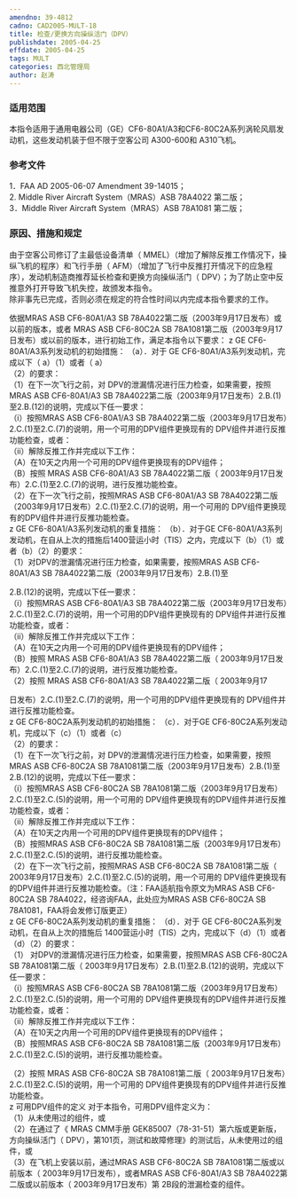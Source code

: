 ```yaml
---
amendno: 39-4812  
cadno: CAD2005-MULT-18  
title: 检查/更换方向操纵活门（DPV）  
publishdate: 2005-04-25  
effdate: 2005-04-25  
tags: MULT  
categories: 西北管理局  
author: 赵涛  
---
```

  
### 适用范围  
本指令适用于通用电器公司（GE）CF6-80A1/A3和CF6-80C2A系列涡轮风扇发动机，这些发动机装于但不限于空客公司 A300-600和 A310飞机。  
  
<!--more-->  
### 参考文件  
1．FAA AD 2005-06-07 Amendment 39-14015；  
2. Middle River Aircraft System（MRAS）ASB 78A4022 第二版；  
3．Middle River Aircraft System（MRAS）ASB 78A1081 第二版；  
  
### 原因、措施和规定  
由于空客公司修订了主最低设备清单（ MMEL）（增加了解除反推工作情况下，操纵飞机的程序）和飞行手册（ AFM）（增加了飞行中反推打开情况下的应急程序），发动机制造商推荐延长检查和更换方向操纵活门（ DPV）；为了防止空中反推意外打开导致飞机失控，故颁发本指令。  
除非事先已完成，否则必须在规定的符合性时间以内完成本指令要求的工作。  
        
依据MRAS ASB CF6-80A1/A3 SB 78A4022第二版（2003年9月17日发布）或以前的版本，或者 MRAS ASB CF6-80C2A SB 78A1081第二版（2003年9月17日发布）或以前的版本，进行初始工作，满足本指令以下要求： z GE CF6-80A1/A3系列发动机的初始措施： （a）．对于 GE CF6-80A1/A3系列发动机，完成以下（ a）（1）或者（ a）  
（2）的要求：  
（1）在下一次飞行之前，对 DPV的泄漏情况进行压力检查，如果需要，按照MRAS ASB CF6-80A1/A3 SB 78A4022第二版（2003年9月17日发布）2.B.(1)至2.B.(12)的说明，完成以下任一要求：  
（i）按照MRAS ASB CF6-80A1/A3 SB 78A4022第二版（2003年9月17日发布）2.C.(1)至2.C.(7)的说明，用一个可用的DPV组件更换现有的 DPV组件并进行反推功能检查，或者：  
（ii）解除反推工作并完成以下工作：  
（A）在10天之内用一个可用的DPV组件更换现有的DPV组件；  
（B）按照 MRAS ASB CF6-80A1/A3 SB 78A4022第二版（ 2003年9月17日发布）2.C.(1)至2.C.(7)的说明，进行反推功能检查。  
（2）在下一次飞行之前，按照MRAS ASB CF6-80A1/A3 SB 78A4022第二版（2003年9月17日发布）2.C.(1)至2.C.(7)的说明，用一个可用的 DPV组件更换现有的DPV组件并进行反推功能检查。  
z GE CF6-80A1/A3系列发动机的重复措施： （b）．对于GE CF6-80A1/A3系列发动机，在自从上次的措施后1400营运小时（TIS）之内，完成以下（b）（1）或者（b）（2）的要求：  
（1）对DPV的泄漏情况进行压力检查，如果需要，按照MRAS ASB CF6-80A1/A3 SB 78A4022第二版（2003年9月17日发布）2.B.(1)至  
  
2.B.(12)的说明，完成以下任一要求：  
（i）按照MRAS ASB CF6-80A1/A3 SB 78A4022第二版（2003年9月17日发布）2.C.(1)至2.C.(7)的说明，用一个可用的DPV组件更换现有的 DPV组件并进行反推功能检查，或者：  
（ii）解除反推工作并完成以下工作：  
（A）在10天之内用一个可用的DPV组件更换现有的DPV组件；  
（B）按照 MRAS ASB CF6-80A1/A3 SB 78A4022第二版（ 2003年9月17日发布）2.C.(1)至2.C.(7)的说明，进行反推功能检查。  
（2）按照 MRAS ASB CF6-80A1/A3 SB 78A4022第二版（ 2003年9月17  
  
        
日发布）2.C.(1)至2.C.(7)的说明，用一个可用的DPV组件更换现有的 DPV组件并进行反推功能检查。  
z GE CF6-80C2A系列发动机的初始措施： （c）．对于GE CF6-80C2A系列发动机，完成以下（c）（1）或者（c）  
（2）的要求：  
（1）在下一次飞行之前，对 DPV的泄漏情况进行压力检查，如果需要，按照MRAS ASB CF6-80C2A SB 78A1081第二版（2003年9月17日发布）2.B.(1)至2.B.(12)的说明，完成以下任一要求：  
（i）按照MRAS ASB CF6-80C2A SB 78A1081第二版（2003年9月17日发布）2.C.(1)至2.C.(5)的说明，用一个可用的 DPV组件更换现有的DPV组件并进行反推功能检查，或者：  
（ii）解除反推工作并完成以下工作：  
（A）在10天之内用一个可用的DPV组件更换现有的DPV组件；  
（B）按照MRAS ASB CF6-80C2A SB 78A1081第二版（2003年9月17日发布）2.C.(1)至2.C.(5)的说明，进行反推功能检查。  
（2）在下一次飞行之前，按照MRAS ASB CF6-80C2A SB 78A1081第二版（ 2003年9月17日发布）2.C.(1)至2.C.(5)的说明，用一个可用的 DPV组件更换现有的DPV组件并进行反推功能检查。（注：FAA适航指令原文为MRAS ASB CF6-80C2A SB 78A4022，经咨询FAA，此处应为MRAS ASB CF6-80C2A SB 78A1081，FAA将会发修订版更正）  
z GE CF6-80C2A系列发动机的重复措施： （d）．对于 GE CF6-80C2A系列发动机，在自从上次的措施后 1400营运小时（TIS）之内，完成以下（d）（1）或者（d）（2）的要求：  
（1） 对DPV的泄漏情况进行压力检查，如果需要，按照MRAS ASB CF6-80C2A SB 78A1081第二版（ 2003年9月17日发布）2.B.(1)至2.B.(12)的说明，完成以下任一要求：  
（i）按照MRAS ASB CF6-80C2A SB 78A1081第二版（2003年9月17日发布）2.C.(1)至2.C.(5)的说明，用一个可用的 DPV组件更换现有的DPV组件并进行反推功能检查，或者：  
（ii）解除反推工作并完成以下工作：  
（A）在10天之内用一个可用的DPV组件更换现有的DPV组件；  
（B）按照MRAS ASB CF6-80C2A SB 78A1081第二版（2003年9月17日发布）2.C.(1)至2.C.(5)的说明，进行反推功能检查。  
        
（2）按照 MRAS ASB CF6-80C2A SB 78A1081第二版（ 2003年9月17日发布）2.C.(1)至2.C.(5)的说明，用一个可用的 DPV组件更换现有的DPV组件并进行反推功能检查。  
z 可用DPV组件的定义 对于本指令，可用DPV组件定义为：  
（1）从未使用过的组件，或  
（2）在通过了《 MRAS CMM手册 GEK85007（78-31-51）第六版或更新版，方向操纵活门（ DPV），第101页，测试和故障修理》的测试后，从未使用过的组件，或  
（3）在飞机上安装以前，通过MRAS ASB CF6-80C2A SB 78A1081第二版或以前版本（ 2003年9月17日发布），或者MRAS ASB CF6-80A1/A3 SB 78A4022第二版或以前版本（ 2003年9月17日发布）第 2B段的泄漏检查的组件。  
  
